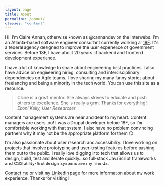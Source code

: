 ```yaml
---
layout: page
title: About
permalink: /about/
classes: "content"
---
```


Hi. I’m Claire Annan, otherwise known as @cannandev on the interwebs. I’m an Atlanta-based software engineer consultant currently working at [18F](https://18f.gsa.gov). It's a federal agency designed to improve the user experience of government services. Before 18F, I have about 20 years of backend and frontend development experience.

I have a lot of knowledge to share about engineering best practices. I also have advice on engineering hiring, consulting and interdisciplinary dependencies on Agile teams. I love sharing my many funny stories about freelancing and being a minority in the tech world. You can use this site as a resource.

> Claire is a great mentor. She always strives to educate and push others to excellence. She is really a gem. Thanks for everything! <cite>Eboni Kelly, User Researcher</cite>

Content management systems are near and dear to my heart. Content managers are users too! I was a Drupal developer before 18F, so I’m comfortable working with that system. I also have no problem convincing partners why it may not be the appropriate platform for them 😏.

I’m also passionate about user research and accessibility. I love working on projects that involve prototyping and user-testing features before pushing them out to the public. I really love digging into tech that allows us to design, build, test and iterate quickly…so full-stack JavaScript frameworks and CSS utility-first design systems are my friends.

[Contact me](/contact/) or visit my [LinkedIn](https://linkedin.com/in/ClaireAnnan) page for more information about my work experience. Thanks for visiting!
